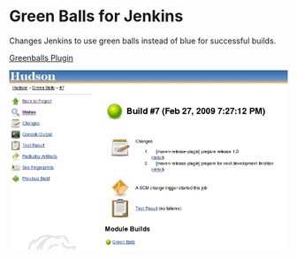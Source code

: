 # Green Balls for Jenkins

Changes Jenkins to use green balls instead of blue for successful builds.

[Greenballs Plugin](https://plugins.jenkins.io/greenballs/)

![](docs/images/green_ball.png)
